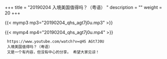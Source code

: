 +++
title = "20190204  入境美国值得吗？（粤语） "
description = ""
weight = 20
+++

{{< mymp3 mp3="20190204_qhs_agt7j0u.mp3" >}}

{{< mymp4 mp4="20190204_qhs_agt7j0u.mp4" >}}

     https://www.youtube.com/watch?v=qHS AGt7J0U 
     入境美国值得吗？（粤语） 
     又是一个有内容，但没有中心的分享。 希望大家见谅！ 
